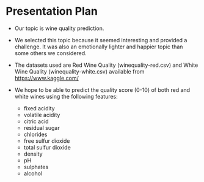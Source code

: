 # Presentation Plan

- Our topic is wine quality prediction.

- We selected this topic because it seemed interesting and provided a challenge.  It was also an emotionally lighter and happier topic than some others we considered.

- The datasets used are Red Wine Quality (winequality-red.csv) and White Wine Quality (winequality-white.csv) available from <https://www.kaggle.com/>

- We hope to be able to predict the quality score (0-10) of both red and white wines using the following features:
  
  - fixed acidity
  - volatile acidity
  - citric acid
  - residual sugar
  - chlorides
  - free sulfur dioxide
  - total sulfur dioxide
  - density
  - pH
  - sulphates
  - alcohol
  